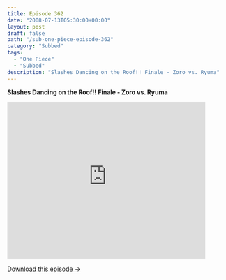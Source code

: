 ```yaml
---
title: Episode 362
date: "2008-07-13T05:30:00+00:00"
layout: post
draft: false
path: "/sub-one-piece-episode-362"
category: "Subbed"
tags:
  - "One Piece"
  - "Subbed"
description: "Slashes Dancing on the Roof!! Finale - Zoro vs. Ryuma"
---
```


**Slashes Dancing on the Roof!! Finale - Zoro vs. Ryuma**

<iframe width="640" height="360" src="https://www.rapidvideo.com/e/FXV0MRRY1I" frameborder="0" marginwidth=0 marginheight=0 scrolling=no allowfullscreen style="max-width:90%;"></iframe>

<a href="http://ouo.io/qs/eCodkFEQ?s=https://www.rapidvideo.com/d/FXV0MRRY1I" class="styled_a">Download this episode →</a>

